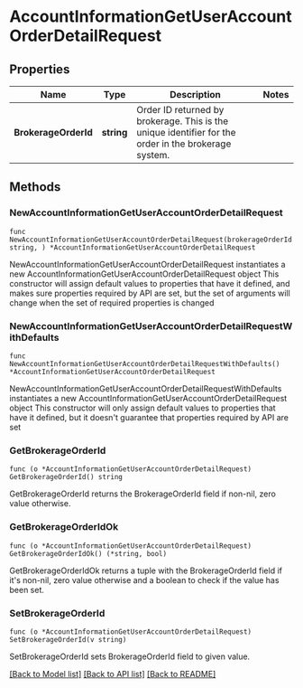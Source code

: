 # AccountInformationGetUserAccountOrderDetailRequest

## Properties

Name | Type | Description | Notes
------------ | ------------- | ------------- | -------------
**BrokerageOrderId** | **string** | Order ID returned by brokerage. This is the unique identifier for the order in the brokerage system. | 

## Methods

### NewAccountInformationGetUserAccountOrderDetailRequest

`func NewAccountInformationGetUserAccountOrderDetailRequest(brokerageOrderId string, ) *AccountInformationGetUserAccountOrderDetailRequest`

NewAccountInformationGetUserAccountOrderDetailRequest instantiates a new AccountInformationGetUserAccountOrderDetailRequest object
This constructor will assign default values to properties that have it defined,
and makes sure properties required by API are set, but the set of arguments
will change when the set of required properties is changed

### NewAccountInformationGetUserAccountOrderDetailRequestWithDefaults

`func NewAccountInformationGetUserAccountOrderDetailRequestWithDefaults() *AccountInformationGetUserAccountOrderDetailRequest`

NewAccountInformationGetUserAccountOrderDetailRequestWithDefaults instantiates a new AccountInformationGetUserAccountOrderDetailRequest object
This constructor will only assign default values to properties that have it defined,
but it doesn't guarantee that properties required by API are set

### GetBrokerageOrderId

`func (o *AccountInformationGetUserAccountOrderDetailRequest) GetBrokerageOrderId() string`

GetBrokerageOrderId returns the BrokerageOrderId field if non-nil, zero value otherwise.

### GetBrokerageOrderIdOk

`func (o *AccountInformationGetUserAccountOrderDetailRequest) GetBrokerageOrderIdOk() (*string, bool)`

GetBrokerageOrderIdOk returns a tuple with the BrokerageOrderId field if it's non-nil, zero value otherwise
and a boolean to check if the value has been set.

### SetBrokerageOrderId

`func (o *AccountInformationGetUserAccountOrderDetailRequest) SetBrokerageOrderId(v string)`

SetBrokerageOrderId sets BrokerageOrderId field to given value.



[[Back to Model list]](../README.md#documentation-for-models) [[Back to API list]](../README.md#documentation-for-api-endpoints) [[Back to README]](../README.md)


